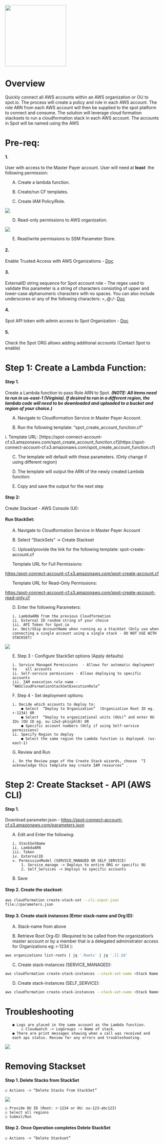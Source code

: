<img src="./images/logo.png" width="200">

# Overview

Quickly connect all AWS accounts within an AWS organization or OU to spot.io. The process will create
a policy and role in each AWS account. The role ARN from each AWS account will then be supplied to
the spot platform to connect and consume. The solution will leverage cloud formation stacksets to run a
cloudformation stack in each AWS account. The accounts in Spot will be named using the AWS

# Pre-req:

#### 1.
User with access to the Master Payer account. User will need at ​ **least** ​ the following permission:

<ol>   A. Create a lambda function.</ol>
<ol>   B. Create/run CF templates.</ol>
<ol>   C. Create IAM Policy/Role.</ol>

<img src="./images/1-c.png">

<ol>   D. Read-only permissions to AWS organization.</ol>

<img src="./images/1-d.png">

<ol>   E. Read/write permissions to SSM Parameter Store.</ol>

#### 2.
Enable Trusted Access with AWS Organizations - ​[Doc](https://docs.aws.amazon.com/AWSCloudFormation/latest/UserGuide/stacksets-orgs-enable-trusted-access.html)
#### 3.
ExternalID string sequence for Spot account role - The regex used to validate this parameter is a string of characters consisting of upper and lower-case alphanumeric characters with no spaces. You can also include underscores or any of the following characters: =,.@:/- ​[Doc](https://aws.amazon.com/blogs/security/how-to-use-external-id-when-granting-access-to-your-aws-resources/)
#### 4.
Spot API token with admin access to Spot Organization - ​[Doc](https://help.spot.io/spotinst-api/administration/create-an-api-token)
#### 5.
Check the Spot ORG allows adding additional accounts (Contact Spot to enable)

# Step 1: Create a Lambda Function:

#### Step 1.
Create a Lambda function to pass Role ARN to Spot. ​ **_(NOTE: All items need to run in us-east-1 (Virginia). If desired to run in a different region, the lambda code will need to be downloaded and uploaded to a bucket and region of your choice.)_**


<ol>   A. Navigate to Cloudformation Service in Master Payer Account.</ol>
<ol>   B. Run the following template: “spot_create_account_function.cf”</ol>
    i. Template URL: [https://spot-connect-account-cf.s3.amazonaws.com/spot_create_account_function.cf](https://spot-connect-account-cf.s3.amazonaws.com/spot_create_account_function.cf)</ol>
<ol>   C. The template will default with these parameters. (Only change if using different region)</ol>
<ol>   D. The template will output the ARN of the newly created Lambda function:</ol>
<ol>   E. Copy and save the output for the next step</ol>

#### Step 2:
Create Stackset - AWS Console (UI):
#### Run StackSet:

<ol>   A. Navigate to Cloudformation Service in Master Payer Account</ol>
<ol>   B. Select “StackSets” -> Create Stackset</ol>
<ol>   C. Upload/provide the link for the following template: ​spot-create-account.cf</ol>

<ol>Template URL for Full Permissions: </ol>
<a href="https:/spot-connect-account-cf.s3.amazonaws.com/spot-create-account.cf">https:/spot-connect-account-cf.s3.amazonaws.com/spot-create-account.cf</a>
<ol>Template URL for Read-Only Permissions:</ol>
<a href="https://spot-connect-account-cf.s3.amazonaws.com/spot-create-account-read-only.cf">https:/spot-connect-account-cf.s3.amazonaws.com/spot-create-account-read-only.cf</a>
<ol>   D. Enter the following Parameters:</ol>
<ol>

    i. LambdaARN from the previous Cloudformation
    ii. External ID random string of your choice
    iii. API Token for Spot.io
    iv. Omit/Skip AccountName when running as a StackSet (Only use when connecting a single account using a single stack - DO NOT USE WITH STACKSET)
</ol>
<img src="./images/2-d.png"><br>
<ol>   E. Step 3 - Configure StackSet options (Apply defaults)</ol>
<ol>

    i. Service Managed Permissions ​ - Allows for automatic deployment to    all accounts
    ii. Self-service permissions - Allows deploying to specific accounts
    iii. IAM execution role name - “AWSCloudFormationStackSetExecutionRole”
</ol>
<ol>   F. Step 4 - Set deployment options:</ol>   
<ol>

    i. Decide which accounts to deploy to:
        ● Select ​ “Deploy to Organization” ​ (Organization Root ID eg. r-1234) OR
        ● Select ​ “Deploy to organizational units (OUs)” and enter OU IDs (OU ID eg. ou-12w3-pk1cphl0) OR
        ● Specific account numbers (Only if using Self-service permissions)
    ii. Specify Region to deploy
        ● Select the same region the Lambda function is deployed. (us-east-1)
</ol>
<ol>   G. Review and Run</ol>
<ol>

    i. On the Review page of the Create Stack wizards, choose ​ “I acknowledge this template may create IAM resources” ​.
</ol>


# Step 2: Create Stackset - API (AWS CLI)

#### Step 1. 
Download parameter.json - ​https://spot-connect-account-cf.s3.amazonaws.com/parameters.json

<ol>   A. Edit and Enter the following:</ol>
<ol>

    i. StackSetName
    ii. LambdaARN
    iii. Token
    iv. ExternalID
    v. PermissionModel (SERVICE_MANAGED OR SELF_SERVICE)
        1. Service_manage -> Deploys to entire ORG or specific OU
        2. Self_Services -> Deploys to specific accounts
</ol>
<ol>   B. Save</ol>

#### Step 2. Create the stackset:

```bash
aws cloudformation create-stack-set --cli-input-json
file://parameters.json
```
            
#### Step 3. Create stack instances (Enter stack-name and Org ID):
<ol>   A. Stack-name from above</ol>
<ol>   B. Retrieve Root Org-ID: (Required to be called from the organization’s master account or by a member that is a delegated administrator access for Organizations eg: r-1234 ):</ol>

```bash
aws organizations list-roots | jq '.Roots' | jq '.[].Id'
```
<ol>   C. Create stack-instances (SERVICE_MANAGED):</ol>

```bash
aws cloudformation create-stack-instances --stack-set-name <Stack Name --deployment-targets OrganizationalUnitIds=<r-1234> --regions us-east-1
```
<ol>   D. Create stack-instances (SELF_SERVICE):</ol>

```bash
aws cloudformation create-stack-instances --stack-set-name <Stack Name> --deployment-targets Accounts=<123456789,555123455> --regions us-east-1
```

# Troubleshooting
<ol>

    ● Logs are placed in the same account as the Lambda function.
        ○ Cloudwatch -> LogGroups -> Name of stack.
    ● There are print messages showing when a call was received and each api status. Review for any errors and troubleshooting.
</ol>
<img src="./images/troubleshooting.png">

# Removing Stackset

#### Step 1. Delete Stacks from StackSet
    ○ Actions -> ​“Delete Stacks from StackSet”
<img src="./images/removing.png">

    ○ Provide OU ID (Root: r-1234 or OU: ou-123-abc123)
    ○ Select all regions
    ○ Submit/Run

#### Step 2. Once Operation completes Delete StackSet
    ○ Actions -> ​“Delete Stackset”
